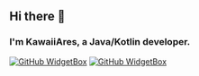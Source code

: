 ## Hi there 👋

### I'm KawaiiAres, a Java/Kotlin developer.

[![GitHub WidgetBox](https://github-widgetbox.vercel.app/api/profile?username=Kawa1Ares&data=stars,commits)](https://github.com/Jurredr/github-widgetbox)
[![GitHub WidgetBox](https://github-widgetbox.vercel.app/api/skills?names=java,kotlin,markdown)](https://github.com/Jurredr/github-widgetbox)
